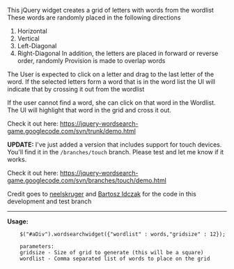 This jQuery widget creates a grid of letters with words from the wordlist
These words are randomly placed in the following directions
  1. Horizontal
  1. Vertical
  1. Left-Diagonal
  1. Right-Diagonal
In addition, the letters are placed in forward or reverse order, randomly
Provision is made to overlap words

The User is expected to click on a letter and drag to the last letter of the
word. If the selected letters form a word that is in the word list the UI
will indicate that by crossing it out from the wordlist

If the user cannot find a word, she can click on that word in the
Wordlist. The UI will highlight that word in the grid and cross it out.

Check it out here: https://jquery-wordsearch-game.googlecode.com/svn/trunk/demo.html

**UPDATE:**
I've just added a version that includes support for touch devices. You'll find it in the `/branches/touch` branch. Please test and let me know if it works.

Check it out here: https://jquery-wordsearch-game.googlecode.com/svn/branches/touch/demo.html

Credit goes to [neelskruger](https://code.google.com/u/112077390852870612977/) and [Bartosz Idczak](https://code.google.com/u/110129208263466508546/) for the code in this development and test branch


---

**Usage:**
```
	$("#aDiv").wordsearchwidget({"wordlist" : words,"gridsize" : 12});

	parameters:
	gridsize - Size of grid to generate (this will be a square)
	wordlist - Comma separated list of words to place on the grid
```